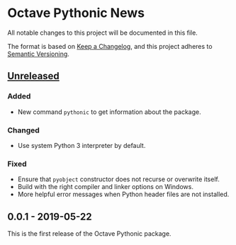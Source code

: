 # Octave Pythonic News

All notable changes to this project will be documented in this file.

The format is based on [Keep a Changelog](https://keepachangelog.com/en/1.0.0/),
and this project adheres to [Semantic Versioning](https://semver.org/spec/v2.0.0.html).

## [Unreleased]

### Added
- New command `pythonic` to get information about the package.

### Changed
- Use system Python 3 interpreter by default.

### Fixed
- Ensure that `pyobject` constructor does not recurse or overwrite itself.
- Build with the right compiler and linker options on Windows.
- More helpful error messages when Python header files are not installed.

## 0.0.1 - 2019-05-22

This is the first release of the Octave Pythonic package.

[Unreleased]: https://gitlab.com/mtmiller/octave-pythonic/compare/v0.0.1...master
